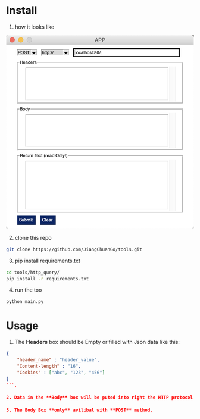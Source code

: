 # Install

1. how it looks like

![img](https://raw.githubusercontent.com/JiangChuanGo/imgbed/master/2019/12/screen_cap.png)

2. clone this repo
  ```bash
  git clone https://github.com/JiangChuanGo/tools.git 
  ```

3. pip install requirements.txt
  ```bash
  cd tools/http_query/
  pip install -r requirements.txt
  ```

4. run the too
  ```bash
  python main.py
  ```

# Usage

1. The **Headers** box should be Empty or filled with Json data like this:
```json
{
    "header_name" : "header_value",
    "Content-length" : "16",
    "Cookies" : ["abc", "123", "456"]
}
```.

2. Data in the **Body** box will be puted into right the HTTP protocol BODY,trictly!

3. The Body Box **only** avilibal with **POST** method.

